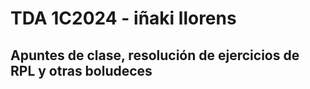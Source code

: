 # TDA 1C2024 - iñaki llorens
## Apuntes de clase, resolución de ejercicios de RPL y otras boludeces 